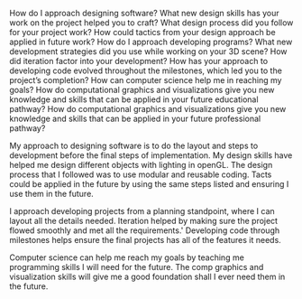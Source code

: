How do I approach designing software?
What new design skills has your work on the project helped you to craft?
What design process did you follow for your project work?
How could tactics from your design approach be applied in future work?
How do I approach developing programs?
What new development strategies did you use while working on your 3D scene?
How did iteration factor into your development?
How has your approach to developing code evolved throughout the milestones, which led you to the project’s completion?
How can computer science help me in reaching my goals?
How do computational graphics and visualizations give you new knowledge and skills that can be applied in your future educational pathway?
How do computational graphics and visualizations give you new knowledge and skills that can be applied in your future professional pathway?

  My approach to designing software is to do the layout and steps to development before the final steps of implementation. My design skills have helped me design different objects with lighting in openGL.
  The design process that I followed was to use modular and reusable coding. Tacts could be applied in the future by using the same steps listed and ensuring I use them in the future. 
  
  I approach developing projects from a planning standpoint, where I can layout all the details needed. Iteration helped by making sure the project flowed smoothly and met all the requirements.'
  Developing code through milestones helps ensure the final projects has all of the features it needs. 
  
  Computer science can help me reach my goals by teaching me programming skills I will need for the future. The comp graphics and visualization skills will give me a good foundation shall I ever need them in the future. 
